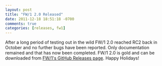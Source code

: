 ```yaml
---
layout: post
title: "FW/1 2.0 Released"
date: 2011-12-18 18:51:18 -0700
comments: true
categories: [releases, fw1]
---
```

After a long period of testing out in the wild FW/1 2.0 reached RC2 back in October and no further bugs have been reported. Only documentation remained and that has now been completed. FW/1 2.0 is gold and can be downloaded from [FW/1's GitHub Releases page](https://github.com/framework-one/fw1/releases). Happy Holidays!
